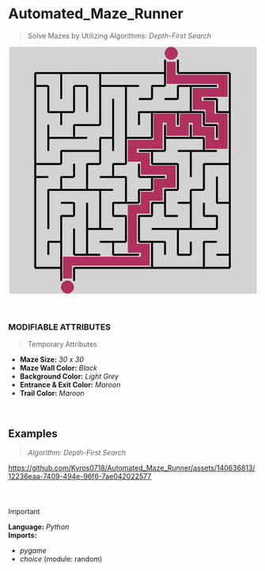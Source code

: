 # Automated_Maze_Runner
>  Solve Mazes by Utilizing Algorithms: _Depth-First Search_

<p align="center">
  <img src = https://github.com/Kyros0718/Automated_Maze_Runner/blob/main/Assets/15x15_Solved-Maze.png width="500">
</p>

&nbsp;

### MODIFIABLE ATTRIBUTES
>Temporary Attributes
- **Maze Size:** _30 x 30_
- **Maze Wall Color:** _Black_
- **Background Color:** _Light Grey_
- **Entrance & Exit Color:** _Maroon_
- **Trail Color:** _Maroon_

&nbsp;

## Examples
> _Algorithm: Depth-First Search_

https://github.com/Kyros0718/Automated_Maze_Runner/assets/140636813/12236eaa-7409-494e-96f6-7ae042022577

&nbsp;

###
> [!IMPORTANT]  
> **Language:** _Python_  
> **Imports:**
> - _pygame_
> - _choice_ (module: random) 
